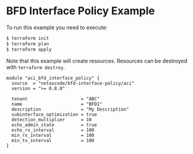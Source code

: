 <!-- BEGIN_TF_DOCS -->
# BFD Interface Policy Example

To run this example you need to execute:

```bash
$ terraform init
$ terraform plan
$ terraform apply
```

Note that this example will create resources. Resources can be destroyed with `terraform destroy`.

```hcl
module "aci_bfd_interface_policy" {
  source  = "netascode/bfd-interface-policy/aci"
  version = ">= 0.8.0"

  tenant                    = "ABC"
  name                      = "BFD1"
  description               = "My Description"
  subinterface_optimization = true
  detection_multiplier      = 10
  echo_admin_state          = true
  echo_rx_interval          = 100
  min_rx_interval           = 100
  min_tx_interval           = 100
}
```
<!-- END_TF_DOCS -->